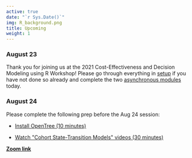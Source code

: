 ```yaml
---
active: true
date: "`r Sys.Date()`"
img: R_background.png
title: Upcoming
weight: 1
---
```


### August 23

Thank you for joining us at the 2021 Cost-Effectiveness and Decision Modeling using R Workshop! Please go through everything in [setup](https://cea-and-modeling-using-r-workshop.netlify.app/prework/) if you have not done so already and complete the two [asynchronous modules](https://cea-and-modeling-using-r-workshop.netlify.app/days/day1/) today.

### August 24

Please complete the following prep before the Aug 24 session:

- [Install OpenTree (10 minutes)](https://cea-and-modeling-using-r-workshop.netlify.app/days/day2/intro_to_decision_analysis/)

- [Watch "Cohort State-Transition Models" videos (30 minutes)](https://cea-and-modeling-using-r-workshop.netlify.app/days/day2/videos_markov/)


[**Zoom link**](https://umn.zoom.us/j/99828978314?pwd=VjBSeXRYSzZtSG4xUHF6djdYSjhJQT09)




